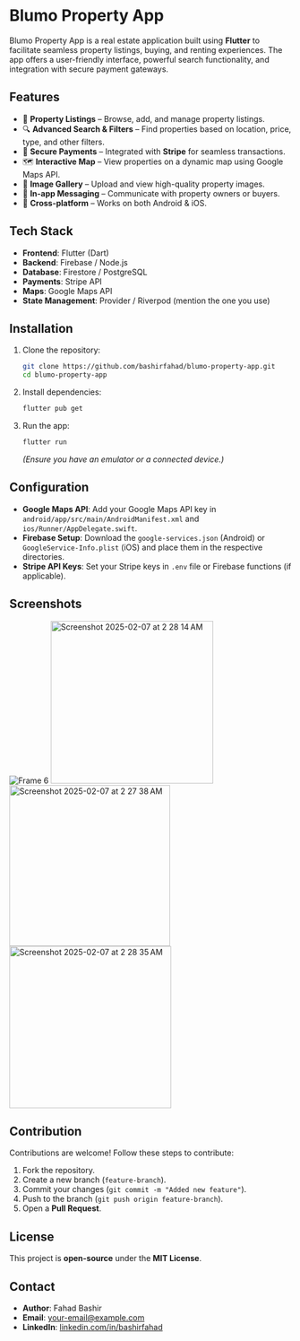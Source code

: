 # Blumo Property App

Blumo Property App is a real estate application built using **Flutter** to facilitate seamless property listings, buying, and renting experiences. The app offers a user-friendly interface, powerful search functionality, and integration with secure payment gateways.

## Features

- 🏡 **Property Listings** – Browse, add, and manage property listings.
- 🔍 **Advanced Search & Filters** – Find properties based on location, price, type, and other filters.
- 🏦 **Secure Payments** – Integrated with **Stripe** for seamless transactions.
- 🗺 **Interactive Map** – View properties on a dynamic map using Google Maps API.
- 📸 **Image Gallery** – Upload and view high-quality property images.
- 📩 **In-app Messaging** – Communicate with property owners or buyers.
- 📱 **Cross-platform** – Works on both Android & iOS.

## Tech Stack

- **Frontend**: Flutter (Dart)
- **Backend**: Firebase / Node.js 
- **Database**: Firestore / PostgreSQL
- **Payments**: Stripe API
- **Maps**: Google Maps API
- **State Management**: Provider / Riverpod (mention the one you use)

## Installation

1. Clone the repository:
   ```bash
   git clone https://github.com/bashirfahad/blumo-property-app.git
   cd blumo-property-app
   ```
2. Install dependencies:
   ```bash
   flutter pub get
   ```
3. Run the app:
   ```bash
   flutter run
   ```
   *(Ensure you have an emulator or a connected device.)*

## Configuration

- **Google Maps API**: Add your Google Maps API key in `android/app/src/main/AndroidManifest.xml` and `ios/Runner/AppDelegate.swift`.
- **Firebase Setup**: Download the `google-services.json` (Android) or `GoogleService-Info.plist` (iOS) and place them in the respective directories.
- **Stripe API Keys**: Set your Stripe keys in `.env` file or Firebase functions (if applicable).

## Screenshots
![Frame 6](https://github.com/user-attachments/assets/6bac0e72-7155-4ca6-a84c-dafce6bd1761)
<img width="290" alt="Screenshot 2025-02-07 at 2 28 14 AM" src="https://github.com/user-attachments/assets/2b0144f0-7245-4398-9a59-b5855dd55e74" />
<img width="287" alt="Screenshot 2025-02-07 at 2 27 38 AM" src="https://github.com/user-attachments/assets/d4fe5e91-3918-4295-845b-17897f77f34b" />
<img width="289" alt="Screenshot 2025-02-07 at 2 28 35 AM" src="https://github.com/user-attachments/assets/be3e8e51-d873-4c89-bb53-097b90a48c46" />



## Contribution

Contributions are welcome! Follow these steps to contribute:
1. Fork the repository.
2. Create a new branch (`feature-branch`).
3. Commit your changes (`git commit -m "Added new feature"`).
4. Push to the branch (`git push origin feature-branch`).
5. Open a **Pull Request**.

## License

This project is **open-source** under the **MIT License**.

## Contact

- **Author**: Fahad Bashir
- **Email**: [your-email@example.com](mailto:your-email@example.com)
- **LinkedIn**: [linkedin.com/in/bashirfahad](https://linkedin.com/in/bashirfahad)

